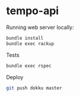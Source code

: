 # tempo-api

Running web server locally:

```sh
bundle install
bundle exec rackup
```

Tests

```sh
bundle exec rspec
```

Deploy
```sh
git push dokku master
```